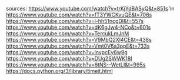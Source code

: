 sources:
https://www.youtube.com/watch?v=trKjYdBASyQ&t=851s \n
https://www.youtube.com/watch?v=fT3YWCKvuQE&t=706s
https://www.youtube.com/watch?v=l-hh51ncgDI&t=557s
https://www.youtube.com/watch?v=dK6gJw4-NCo&t=601s
https://www.youtube.com/watch?v=TercukLmJnM
https://www.youtube.com/watch?v=V9MbQ2Xl4CE&t=438s
https://www.youtube.com/watch?v=Vmt0V6a3ppE&t=733s
https://www.youtube.com/watch?v=lnvpcEy6w9g
https://www.youtube.com/watch?v=DUg2SWWK18I
https://www.youtube.com/watch?v=6tNS--WetLI&t=995s
https://docs.python.org/3/library/timeit.html

